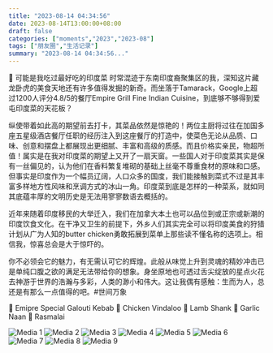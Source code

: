 ```yaml
---
title: "2023-08-14 04:34:56"
date: 2023-08-14T13:00:00+08:00
draft: false
categories: ["moments","2023","2023-08"]
tags: ["朋友圈","生活记录"]
summary: "2023-08-14 04:34:56..."
---
```


🤩 可能是我吃过最好吃的印度菜
​
时常混迹于东南印度裔聚集区的我，深知这片藏龙卧虎的美食天地还有许多值得发掘的新奇。而坐落于Tamarack，Google上超过1200人评分4.8/5的餐厅Empire Grill Fine Indian Cuisine，到底够不够得到爱屯印度菜的天花板？

纵使带着如此高的期望前去打卡，其菜品依然是惊艳的！两位主厨将过往在加国多座五星级酒店餐厅任职的经历注入到这座餐厅的打造中，使菜色无论从品质、口味、创意和摆盘上都展现出更细腻、丰富和高级的质感。而且价格实亲民，物超所值！属实是在我对印度菜的期望上又开了一扇天窗。
​
一些国人对于印度菜其实是保有一丝偏见的，认为他们在香料繁复堆砌的基础上丝毫不尊重食材的原味和口感。但事实是​印度作为一个幅员辽阔，人口众多的国度，我们能接触到菜式不过是其丰富多样地方性风味和烹调方式的冰山一角。印度菜到底是怎样的一种菜系，就如同其底蕴丰厚的文明历史是无法用寥寥数语去概括的。

近年来随着印度移民的大举迁入，我们在加拿大本土也可以品位到或正宗或新潮的印度饮食文化。在干净又卫生的前提下，外乡人们其实完全可以将印度美食的狩猎计划从广为人知的butter chicken勇敢拓展到菜单上那些读不懂名称的选项上。相信我，惊喜总会是大于惊吓的。

你不必领会它的魅力，有无需认可它的辉煌。此般从味觉上升到灵魂的精妙冲击已是单纯口腹之欲的满足无法带给你的想象。身坐原地也可透过舌尖绽放的星点火花去神游于世界的浩瀚与多彩，人类的渺小和伟大。这让我偶有感触：生而为人，总还是有那么一点值得的吧。
​
#世间万象

​🍢 Emipre Special Galouti Kebab 
​🍛 Chicken Vindaloo 
🍛 Lamb Shank
🥞 Garlic Naan
🍧 Rasmalai

![Media 1](/Moments/photos/2023-08-14/202308140434560.jpg)
![Media 2](/Moments/photos/2023-08-14/202308140434561.jpg)
![Media 3](/Moments/photos/2023-08-14/202308140434562.jpg)
![Media 4](/Moments/photos/2023-08-14/202308140434563.jpg)
![Media 5](/Moments/photos/2023-08-14/202308140434564.jpg)
![Media 6](/Moments/photos/2023-08-14/202308140434565.jpg)
![Media 7](/Moments/photos/2023-08-14/202308140434566.jpg)
![Media 8](/Moments/photos/2023-08-14/202308140434567.jpg)
![Media 9](/Moments/photos/2023-08-14/202308140434568.jpg)

